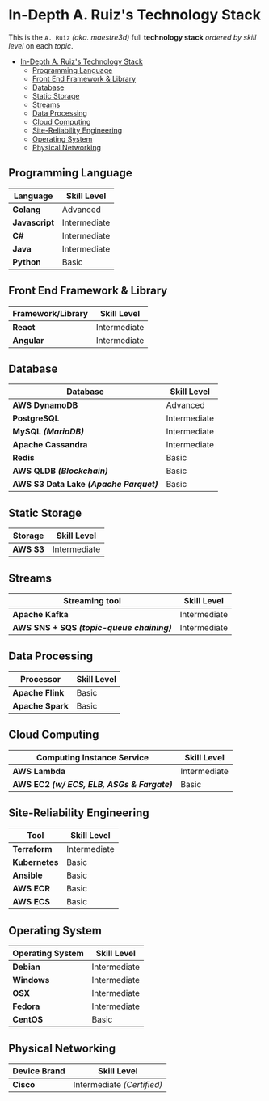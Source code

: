 # In-Depth A. Ruiz's Technology Stack

This is the `A. Ruiz` _(aka. maestre3d)_ full **technology stack** _ordered by skill level_ on each _topic_.

- [In-Depth A. Ruiz's Technology Stack](#in-depth-a-ruizs-technology-stack)
  - [Programming Language](#programming-language)
  - [Front End Framework & Library](#front-end-framework--library)
  - [Database](#database)
  - [Static Storage](#static-storage)
  - [Streams](#streams)
  - [Data Processing](#data-processing)
  - [Cloud Computing](#cloud-computing)
  - [Site-Reliability Engineering](#site-reliability-engineering)
  - [Operating System](#operating-system)
  - [Physical Networking](#physical-networking)

## Programming Language

| Language                      | Skill Level        |
| ---------------------------- | ----------- |
| **Golang**              | Advanced        |
| **Javascript** | Intermediate       |
| **C#** | Intermediate |
| **Java** | Intermediate        |
| **Python** | Basic        |

## Front End Framework & Library

| Framework/Library                      | Skill Level        |
| ---------------------------- | ----------- |
| **React**              | Intermediate        |
| **Angular** | Intermediate       |

## Database

| Database                      | Skill Level        |
| ---------------------------- | ----------- |
| **AWS DynamoDB**              | Advanced        |
| **PostgreSQL** | Intermediate       |
| **MySQL _(MariaDB)_** | Intermediate       |
| **Apache Cassandra** | Intermediate       |
| **Redis** | Basic       |
| **AWS QLDB _(Blockchain)_** | Basic       |
| **AWS S3 Data Lake _(Apache Parquet)_** | Basic       |

## Static Storage

| Storage                      | Skill Level        |
| ---------------------------- | ----------- |
| **AWS S3**              | Intermediate        |

## Streams

| Streaming tool               | Skill Level        |
| ---------------------------- | ----------- |
| **Apache Kafka**              | Intermediate        |
| **AWS SNS + SQS _(topic-queue chaining)_** | Intermediate       |

## Data Processing

| Processor                      | Skill Level        |
| ---------------------------- | ----------- |
| **Apache Flink**              | Basic        |
| **Apache Spark** | Basic       |

## Cloud Computing

| Computing Instance Service | Skill Level        |
| ---------------------------- | ----------- |
| **AWS Lambda**              | Intermediate        |
| **AWS EC2 _(w/ ECS, ELB, ASGs & Fargate)_** | Basic       |

## Site-Reliability Engineering

| Tool                      | Skill Level        |
| ---------------------------- | ----------- |
| **Terraform**              | Intermediate        |
| **Kubernetes** | Basic       |
| **Ansible** | Basic       |
| **AWS ECR** | Basic       |
| **AWS ECS** | Basic       |

## Operating System

| Operating System                      | Skill Level        |
| ---------------------------- | ----------- |
| **Debian**              | Intermediate        |
| **Windows** | Intermediate       |
| **OSX** | Intermediate       |
| **Fedora** | Intermediate       |
| **CentOS** | Basic       |

## Physical Networking

| Device Brand                      | Skill Level        |
| ---------------------------- | ----------- |
| **Cisco**              | Intermediate _(Certified)_        |
